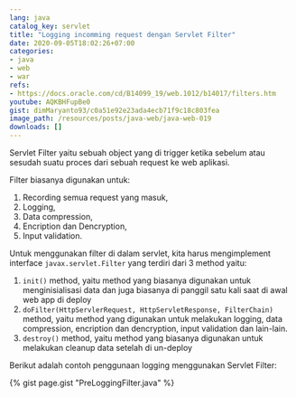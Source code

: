 ```yaml
---
lang: java
catalog_key: servlet
title: "Logging incomming request dengan Servlet Filter"
date: 2020-09-05T18:02:26+07:00
categories:
- java
- web
- war
refs: 
- https://docs.oracle.com/cd/B14099_19/web.1012/b14017/filters.htm
youtube: AQKBHFupBe0
gist: dimMaryanto93/c0a51e92e23ada4ecb71f9c18c803fea
image_path: /resources/posts/java-web/java-web-019
downloads: []
---
```


Servlet Filter yaitu sebuah object yang di trigger ketika sebelum atau sesudah suatu proces dari sebuah request ke web aplikasi.

<!--more-->

Filter biasanya digunakan untuk:

1. Recording semua request yang masuk,
2. Logging, 
3. Data compression,
4. Encription dan Dencryption, 
5. Input validation.

Untuk menggunakan filter di dalam servlet, kita harus mengimplement interface `javax.servlet.Filter` yang terdiri dari 3 method yaitu:

1. `init()` method, yaitu method yang biasanya digunakan untuk menginisialisasi data dan juga biasanya di panggil satu kali saat di awal web app di deploy
2. `doFilter(HttpServlerRequest, HttpServletResponse, FilterChain)` method, yaitu method yang digunakan untuk melakukan logging, data compression, encription dan dencryption, input validation dan lain-lain.
3. `destroy()` method, yaitu method yang biasanya digunakan untuk melakukan cleanup data setelah di un-deploy

Berikut adalah contoh penggunaan logging menggunakan Servlet Filter:

{% gist page.gist "PreLoggingFilter.java" %}
